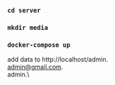 ### `cd server`
### `mkdir media`


### `docker-compose up`

add data to http://localhost/admin.\
admin@gmail.com.\
admin.\
